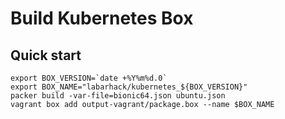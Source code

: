 # Build Kubernetes Box

## Quick start

```
export BOX_VERSION=`date +%Y%m%d.0`
export BOX_NAME="labarhack/kubernetes_${BOX_VERSION}"
packer build -var-file=bionic64.json ubuntu.json
vagrant box add output-vagrant/package.box --name $BOX_NAME
```
